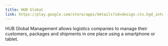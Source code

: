 ```yaml
---
title: HUB Global
link: https://play.google.com/store/apps/details?id=design.ctx.hgd_internal_app
---
```


HUB Global Management allows logistics companies to manage their customers, packages and shipments in one place using a smartphone or tablet.
